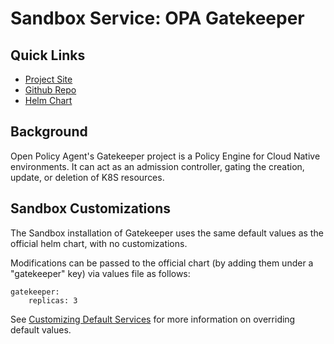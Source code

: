 # Sandbox Service: OPA Gatekeeper

## Quick Links
* [Project Site](https://open-policy-agent.github.io/gatekeeper/website/docs/)
* [Github Repo](https://github.com/open-policy-agent/gatekeeper)
* [Helm Chart](https://github.com/open-policy-agent/gatekeeper/tree/master/charts/gatekeeper)

## Background
Open Policy Agent's Gatekeeper project is a Policy Engine for Cloud Native environments. It can act as an
admission controller, gating the creation, update, or deletion of K8S resources.

## Sandbox Customizations
The Sandbox installation of Gatekeeper uses the same default values as the official helm chart, with no customizations.

Modifications can be passed to the official chart (by adding them under a "gatekeeper" key) via values file as follows:

```
gatekeeper:
    replicas: 3
```

See [Customizing Default Services](../customization/default-services.md) for more information on overriding default values.